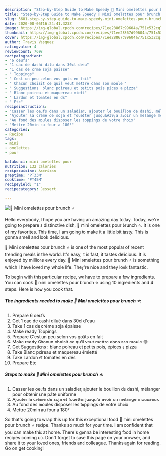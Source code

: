 ```yaml
---
description: "Step-by-Step Guide to Make Speedy 🌺 Mini omelettes pour brunch ⭐"
title: "Step-by-Step Guide to Make Speedy 🌺 Mini omelettes pour brunch ⭐"
slug: 3681-step-by-step-guide-to-make-speedy-mini-omelettes-pour-brunch
date: 2020-08-05T16:24:41.323Z
image: https://img-global.cpcdn.com/recipes/71ee28867d99604a/751x532cq70/🌺-mini-omelettes-pour-brunch-⭐-photo-principale-de-la-recette.jpg
thumbnail: https://img-global.cpcdn.com/recipes/71ee28867d99604a/751x532cq70/🌺-mini-omelettes-pour-brunch-⭐-photo-principale-de-la-recette.jpg
cover: https://img-global.cpcdn.com/recipes/71ee28867d99604a/751x532cq70/🌺-mini-omelettes-pour-brunch-⭐-photo-principale-de-la-recette.jpg
author: Travis Vasquez
ratingvalue: 4
reviewcount: 7698
recipeingredient:
- "6 oeufs"
- "1 cac de dashi dilu dans 30cl deau"
- "1 cas de crme soja paisse"
- " Toppings"
- " Cest un peu selon vos gots en fait"
- " Chacun choisit ce quil veut mettre dans son moule "
- " Suggestions  blanc poireau et petits pois pices a pizza"
- " Blanc poireau et maquereau miett"
- " Lardon et tomates en ds"
- " Etc"
recipeinstructions:
- "Casser les oeufs dans un saladier, ajouter le bouillon de dashi, mélanger pour obtenir une pâte uniforme"
- "Ajouter la crème de soja et fouetter jusqu&#39;à avoir un mélange mousseux"
- "Au fond des moules disposer les toppings de votre choix"
- "Mettre 20min au four a 180°"
categories:
- Recipe
tags:
- mini
- omelettes
- pour

katakunci: mini omelettes pour 
nutrition: 132 calories
recipecuisine: American
preptime: "PT33M"
cooktime: "PT45M"
recipeyield: "1"
recipecategory: Dessert

---
```



![🌺 Mini omelettes pour brunch ⭐](https://img-global.cpcdn.com/recipes/71ee28867d99604a/751x532cq70/🌺-mini-omelettes-pour-brunch-⭐-photo-principale-de-la-recette.jpg)

Hello everybody, I hope you are having an amazing day today. Today, we're going to prepare a distinctive dish, 🌺 mini omelettes pour brunch ⭐. It is one of my favorites. This time, I am going to make it a little bit tasty. This is gonna smell and look delicious.

🌺 Mini omelettes pour brunch ⭐ is one of the most popular of recent trending meals in the world. It's easy, it is fast, it tastes delicious. It is enjoyed by millions every day. 🌺 Mini omelettes pour brunch ⭐ is something which I have loved my whole life. They're nice and they look fantastic.




To begin with this particular recipe, we have to prepare a few ingredients. You can cook 🌺 mini omelettes pour brunch ⭐ using 10 ingredients and 4 steps. Here is how you cook that.

<!--inarticleads1-->

##### The ingredients needed to make 🌺 Mini omelettes pour brunch ⭐:

1. Prepare 6 oeufs
1. Get 1 cac de dashi dilué dans 30cl d&#39;eau
1. Take 1 cas de crème soja épaisse
1. Make ready  Toppings
1. Prepare  C&#39;est un peu selon vos goûts en fait
1. Make ready  Chacun choisit ce qu&#39;il veut mettre dans son moule 😌
1. Get  Suggestions : blanc poireau et petits pois, épices a pizza
1. Take  Blanc poireau et maquereau émietté
1. Take  Lardon et tomates en dés
1. Prepare  Etc




<!--inarticleads2-->

##### Steps to make 🌺 Mini omelettes pour brunch ⭐:

1. Casser les oeufs dans un saladier, ajouter le bouillon de dashi, mélanger pour obtenir une pâte uniforme
1. Ajouter la crème de soja et fouetter jusqu&#39;à avoir un mélange mousseux
1. Au fond des moules disposer les toppings de votre choix
1. Mettre 20min au four a 180°




So that's going to wrap this up for this exceptional food 🌺 mini omelettes pour brunch ⭐ recipe. Thanks so much for your time. I am confident that you can make this at home. There's gonna be interesting food in home recipes coming up. Don't forget to save this page on your browser, and share it to your loved ones, friends and colleague. Thanks again for reading. Go on get cooking!
